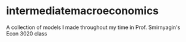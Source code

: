 # intermediatemacroeconomics
A collection of models I made throughout my time in Prof. Smirnyagin's Econ 3020 class
